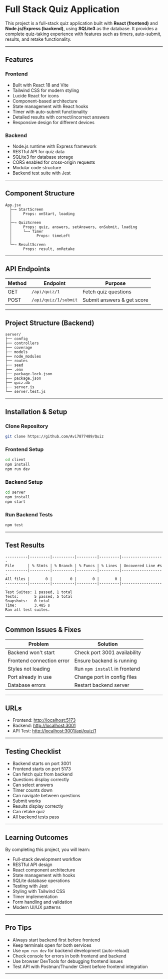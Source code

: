 # Full Stack Quiz Application

This project is a full-stack quiz application built with **React (frontend)** and **Node.js/Express (backend)**, using **SQLite3** as the database. It provides a complete quiz-taking experience with features such as timers, auto-submit, results, and retake functionality.

---

## Features

### Frontend

* Built with React 18 and Vite
* Tailwind CSS for modern styling
* Lucide React for icons
* Component-based architecture
* State management with React hooks
* Timer with auto-submit functionality
* Detailed results with correct/incorrect answers
* Responsive design for different devices

### Backend

* Node.js runtime with Express framework
* RESTful API for quiz data
* SQLite3 for database storage
* CORS enabled for cross-origin requests
* Modular code structure
* Backend test suite with Jest

---

## Component Structure

```
App.jsx
  ├─→ StartScreen
  │     Props: onStart, loading
  │
  ├─→ QuizScreen
  │     Props: quiz, answers, setAnswers, onSubmit, loading
  │     └─→ Timer
  │           Props: timeLeft
  │
  └─→ ResultScreen
        Props: result, onRetake
```

---

## API Endpoints

| Method | Endpoint             | Purpose                    |
| ------ | -------------------- | -------------------------- |
| GET    | `/api/quiz/1`        | Fetch quiz questions       |
| POST   | `/api/quiz/1/submit` | Submit answers & get score |

---

## Project Structure (Backend)

```
server/
├── config
├── controllers
├── coverage
├── models
├── node_modules
├── routes
├── seed
├── .env
├── package-lock.json
├── package.json
├── quiz.db
├── server.js
└── server.test.js
```

---

## Installation & Setup

### Clone Repository

```bash
git clone https://github.com/Avi7877489/Quiz
```

### Frontend Setup

```bash
cd client
npm install
npm run dev
```

### Backend Setup

```bash
cd server
npm install
npm start
```

### Run Backend Tests

```bash
npm test
```

---

## Test Results

```
----------|---------|----------|---------|---------|-------------------
File      | % Stmts | % Branch | % Funcs | % Lines | Uncovered Line #s
----------|---------|----------|---------|---------|-------------------
All files |       0 |        0 |       0 |       0 | 
----------|---------|----------|---------|---------|-------------------
Test Suites: 1 passed, 1 total
Tests:       5 passed, 5 total
Snapshots:   0 total
Time:        3.485 s
Ran all test suites.
```

---

## Common Issues & Fixes

| Problem                   | Solution                      |
| ------------------------- | ----------------------------- |
| Backend won't start       | Check port 3001 availability  |
| Frontend connection error | Ensure backend is running     |
| Styles not loading        | Run `npm install` in frontend |
| Port already in use       | Change port in config files   |
| Database errors           | Restart backend server        |

---

## URLs

* Frontend: [http://localhost:5173](http://localhost:5173)
* Backend: [http://localhost:3001](http://localhost:3001)
* API Test: [http://localhost:3001/api/quiz/1](http://localhost:3001/api/quiz/1)

---

## Testing Checklist

* Backend starts on port 3001
* Frontend starts on port 5173
* Can fetch quiz from backend
* Questions display correctly
* Can select answers
* Timer counts down
* Can navigate between questions
* Submit works
* Results display correctly
* Can retake quiz
* All backend tests pass

---

## Learning Outcomes

By completing this project, you will learn:

* Full-stack development workflow
* RESTful API design
* React component architecture
* State management with hooks
* SQLite database operations
* Testing with Jest
* Styling with Tailwind CSS
* Timer implementation
* Form handling and validation
* Modern UI/UX patterns

---

## Pro Tips

* Always start backend first before frontend
* Keep terminals open for both services
* Use `npm run dev` for backend development (auto-reload)
* Check console for errors in both frontend and backend
* Use browser DevTools for debugging frontend issues
* Test API with Postman/Thunder Client before frontend integration

---

